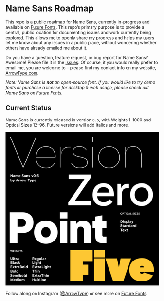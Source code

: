 # Name Sans Roadmap

This repo is a public roadmap for Name Sans, currently in-progress and available on [Future Fonts](https://www.futurefonts.xyz/arrowtype/name-sans). This repo’s primary purpose is to provide a central, public location for documenting issues and work currently being explored. This allows me to openly share my progress and helps my users let me know about any issues in a public place, without wondering whether others have already emailed me about it.

Do you have a question, feature request, or bug report for Name Sans? Awesome! Please file it in the [issues](https://github.com/arrowtype/name-sans-roadmap/issues). Of course, it you would really prefer to email me, you are welcome to – please find my contact info on my website, [ArrowType.com](https://arrowtype.com/).

*Note: Name Sans is ***not*** an open-source font. If you would like to try demo fonts or purchase a license for desktop & web usage, please check out Name Sans on Future Fonts.*

## Current Status

Name Sans is currently released in version `0.5`, with Weights 1–1000 and Optical Sizes 12–96. Future versions will add Italics and more.

![title card](images/name_sans_v05-1.png)


Follow along on Instagram ([@ArrowType](https://instagram.com/arrowtype)) or see more on [Future Fonts](https://www.futurefonts.xyz/arrowtype/name-sans).
